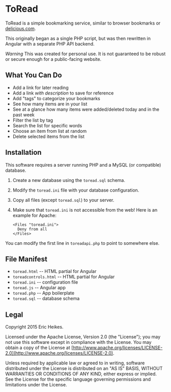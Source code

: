 # ToRead

ToRead is a simple bookmarking service, similar to browser bookmarks or [delicious.com](https://delicious.com).

This originally began as a single PHP script, but was then rewritten in Angular with a separate PHP API backend.

*Warning* This was created for personal use. It is not guaranteed to be robust or secure enough for a public-facing website.

## What You Can Do

* Add a link for later reading
* Add a link *with description* to save for reference
* Add "tags" to categorize your bookmarks
* See how many items are in your list
* See at a glance how many items were added/deleted today and in the past week
* Filter the list by tag
* Search the list for specific words
* Choose an item from list at random
* Delete selected items from the list

## Installation

This software requires a server running PHP and a MySQL (or compatible) database.

1. Create a new database using the `toread.sql` schema.
2. Modify the `toread.ini` file with your database configuration.
3. Copy all files (except `toread.sql`) to your server.
4. Make sure that `toread.ini` is not accessible from the web! Here is an example for Apache:

    ```
    <Files "toread.ini">
      Deny from all
    </Files>
    ```

  You can modify the first line in `toreadapi.php` to point to somewhere else.

## File Manifest

* `toread.html` -- HTML partial for Angular
* `toreadcontrols.html` -- HTML partial for Angular
* `toread.ini` -- configuration file
* `toread.js` -- Angular app
* `toread.php` -- App boilerplate
* `toread.sql` -- database schema

## Legal

Copyright 2015 Eric Heikes.

Licensed under the Apache License, Version 2.0 (the "License"); you may not use this software except in compliance with the License. You may obtain a copy of the License at [http://www.apache.org/licenses/LICENSE-2.0](http://www.apache.org/licenses/LICENSE-2.0).

Unless required by applicable law or agreed to in writing, software distributed under the License is distributed on an "AS IS" BASIS, WITHOUT WARRANTIES OR CONDITIONS OF ANY KIND, either express or implied. See the License for the specific language governing permissions and limitations under the License.
